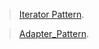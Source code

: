 > [Iterator Pattern](plantUml/Iterator_Pattern/IteratorPattern.md).

> [Adapter_Pattern](plantUml/Adapter_Pattern/Adapter_Pattern.md).